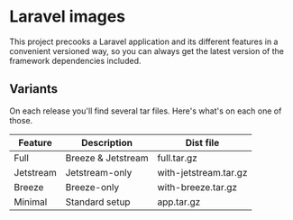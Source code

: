 # Laravel images

This project precooks a Laravel application and its different features in a convenient versioned way, so you can always get the latest version of the framework dependencies included.

## Variants

On each release you'll find several tar files. Here's what's on each one of those.


|  Feature  |    Description     |    Dist file     |
|-----------|--------------------|------------------|
| Full      | Breeze & Jetstream | full.tar.gz      |
| Jetstream | Jetstream-only     | with-jetstream.tar.gz |
| Breeze    | Breeze-only        | with-breeze.tar.gz    |
| Minimal   | Standard setup     | app.tar.gz       |

